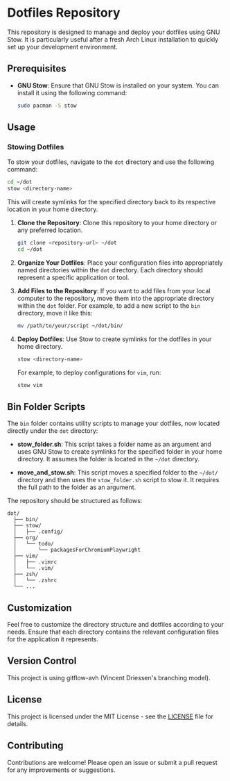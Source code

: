 # Dotfiles Repository

This repository is designed to manage and deploy your dotfiles using GNU Stow. It is particularly useful after a fresh Arch Linux installation to quickly set up your development environment.

## Prerequisites

- **GNU Stow**: Ensure that GNU Stow is installed on your system. You can install it using the following command:
  ```bash
  sudo pacman -S stow
  ```

## Usage

### Stowing Dotfiles

To stow your dotfiles, navigate to the `dot` directory and use the following command:

```bash
cd ~/dot
stow <directory-name>
```

This will create symlinks for the specified directory back to its respective location in your home directory.

1. **Clone the Repository**: Clone this repository to your home directory or any preferred location.
   ```bash
   git clone <repository-url> ~/dot
   cd ~/dot
   ```

2. **Organize Your Dotfiles**: Place your configuration files into appropriately named directories within the `dot` directory. Each directory should represent a specific application or tool.

3. **Add Files to the Repository**: If you want to add files from your local computer to the repository, move them into the appropriate directory within the `dot` folder. For example, to add a new script to the `bin` directory, move it like this:
   ```bash
   mv /path/to/your/script ~/dot/bin/
   ```

4. **Deploy Dotfiles**: Use Stow to create symlinks for the dotfiles in your home directory.
   ```bash
   stow <directory-name>
   ```

   For example, to deploy configurations for `vim`, run:
   ```bash
   stow vim
   ```

## Bin Folder Scripts

The `bin` folder contains utility scripts to manage your dotfiles, now located directly under the `dot` directory:

- **stow_folder.sh**: This script takes a folder name as an argument and uses GNU Stow to create symlinks for the specified folder in your home directory. It assumes the folder is located in the `~/dot` directory.

- **move_and_stow.sh**: This script moves a specified folder to the `~/dot/` directory and then uses the `stow_folder.sh` script to stow it. It requires the full path to the folder as an argument.

The repository should be structured as follows:
```
dot/
  ├── bin/
  ├── stow/
  │   ├── .config/
  ├── org/
  │   └── todo/
  │       └── packagesForChromiumPlaywright
  ├── vim/
  │   ├── .vimrc
  │   └── .vim/
  ├── zsh/
  │   └── .zshrc
  └── ...
```

## Customization

Feel free to customize the directory structure and dotfiles according to your needs. Ensure that each directory contains the relevant configuration files for the application it represents.

## Version Control

This project is using gitflow-avh (Vincent Driessen's branching model).

## License

This project is licensed under the MIT License - see the [LICENSE](LICENSE) file for details.

## Contributing

Contributions are welcome! Please open an issue or submit a pull request for any improvements or suggestions.
